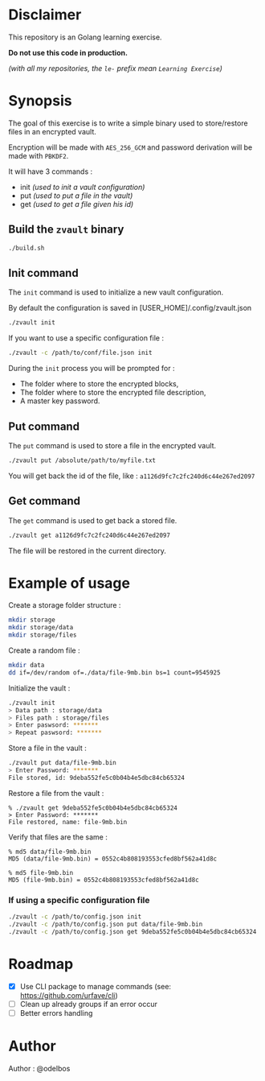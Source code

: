 # Disclaimer

This repository is an Golang learning exercise.

**Do not use this code in production.**

_(with all my repositories, the `le-` prefix mean `Learning Exercise`)_

# Synopsis

The goal of this exercise is to write a simple binary used to store/restore files in an encrypted vault.

Encryption will be made with `AES_256_GCM` and password derivation will be made with `PBKDF2`.

It will have 3 commands :

- init _(used to init a vault configuration)_
- put _(used to put a file in the vault)_
- get _(used to get a file given his id)_

## Build the `zvault` binary

```sh
./build.sh
```

## Init command

The `init` command is used to initialize a new vault configuration.

By default the configuration is saved in [USER_HOME]/.config/zvault.json

```sh
./zvault init
```

If you want to use a specific configuration file :

```sh
./zvault -c /path/to/conf/file.json init
```

During the `init` process you will be prompted for :

- The folder where to store the encrypted blocks,
- The folder where to store the encrypted file description,
- A master key password.

## Put command

The `put` command is used to store a file in the encrypted vault.

```sh
./zvault put /absolute/path/to/myfile.txt
```

You will get back the id of the file, like : `a1126d9fc7c2fc240d6c44e267ed2097`

## Get command

The `get` command is used to get back a stored file.

```sh
./zvault get a1126d9fc7c2fc240d6c44e267ed2097
```

The file will be restored in the current directory.

# Example of usage

Create a storage folder structure :

```sh
mkdir storage
mkdir storage/data
mkdir storage/files
```

Create a random file :

```sh
mkdir data
dd if=/dev/random of=./data/file-9mb.bin bs=1 count=9545925
```

Initialize the vault :

```sh
./zvault init
> Data path : storage/data
> Files path : storage/files
> Enter paswsord: *******
> Repeat paswsord: *******
```

Store a file in the vault :

```sh
./zvault put data/file-9mb.bin
> Enter Password: *******
File stored, id: 9deba552fe5c0b04b4e5dbc84cb65324
```

Restore a file from the vault :

```
% ./zvault get 9deba552fe5c0b04b4e5dbc84cb65324
> Enter Password: *******
File restored, name: file-9mb.bin
```

Verify that files are the same :

```
% md5 data/file-9mb.bin
MD5 (data/file-9mb.bin) = 0552c4b808193553cfed8bf562a41d8c

% md5 file-9mb.bin
MD5 (file-9mb.bin) = 0552c4b808193553cfed8bf562a41d8c
```

### If using a specific configuration file

```sh
./zvault -c /path/to/config.json init
./zvault -c /path/to/config.json put data/file-9mb.bin
./zvault -c /path/to/config.json get 9deba552fe5c0b04b4e5dbc84cb65324
```

# Roadmap

- [X] Use CLI package to manage commands (see: https://github.com/urfave/cli)
- [ ] Clean up already groups if an error occur
- [ ] Better errors handling

# Author

Author : @odelbos
